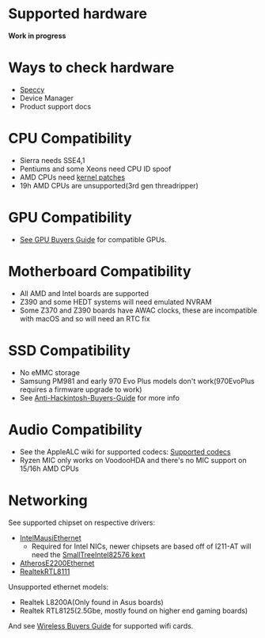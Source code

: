 # Supported hardware

**Work in progress**

# Ways to check hardware

* [Speccy](https://www.ccleaner.com/speccy)
* Device Manager
* Product support docs

# CPU Compatibility

* Sierra needs SSE4,1
* Pentiums and some Xeons need CPU ID spoof
* AMD CPUs need [kernel patches](https://github.com/AMD-OSX/AMD_Vanilla/tree/opencore)
* 19h AMD CPUs are unsupported(3rd gen threadripper)

# GPU Compatibility

* [See GPU Buyers Guide](https://khronokernel-3.gitbook.io/catalina-gpu-buyers-guide/) for compatible GPUs.
# Motherboard Compatibility

* All AMD and Intel boards are supported
* Z390 and some HEDT systems will need emulated NVRAM
* Some Z370 and Z390 boards have AWAC clocks, these are incompatible with macOS and so will need an RTC fix

# SSD Compatibility

* No eMMC storage
* Samsung PM981 and early 970 Evo Plus models don't work(970EvoPlus requires a firmware upgrade to work)
* See [Anti-Hackintosh-Buyers-Guide](https://khronokernel-5.gitbook.io/anti-hackintosh-buyers-guide/) for more info

# Audio Compatibility

* See the AppleALC wiki for supported codecs: [Supported codecs
](https://github.com/acidanthera/applealc/wiki/supported-codecs)
* Ryzen MIC only works on VoodooHDA and there's no MIC support on 15/16h AMD CPUs

# Networking

See supported chipset on respective drivers:

* [IntelMausiEthernet](https://github.com/Mieze/IntelMausiEthernet)
   * Required for Intel NICs, newer chipsets are based off of I211-AT will need the [SmallTreeIntel82576 kext](https://drive.google.com/file/d/0B5Txx3pb7pgcOG5lSEF2VzFySWM/view?usp=sharing)
* [AtherosE2200Ethernet](https://github.com/Mieze/AtherosE2200Ethernet)
* [RealtekRTL8111](https://github.com/Mieze/RTL8111_driver_for_OS_X)

Unsupported ethernet models:
* Realtek L8200A(Only found in Asus boards)
* Realtek RTL8125(2.5Gbe, mostly found on higher end gaming boards)

And see [Wireless Buyers Guide](https://khronokernel-7.gitbook.io/wireless-buyers-guide/) for supported wifi cards.


